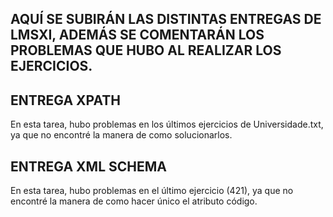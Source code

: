 AQUÍ SE SUBIRÁN LAS DISTINTAS ENTREGAS DE LMSXI, ADEMÁS SE COMENTARÁN LOS PROBLEMAS QUE HUBO AL REALIZAR LOS EJERCICIOS.
---------------------------------------------------------------------------------------------------------------------------------
ENTREGA XPATH  
---
En esta tarea, hubo problemas en los últimos ejercicios de Universidade.txt, ya que no encontré la manera de como solucionarlos.

ENTREGA XML SCHEMA
-----
En esta tarea,  hubo problemas en el último ejercicio (421), ya que no encontré la manera de como hacer único el atributo código.
